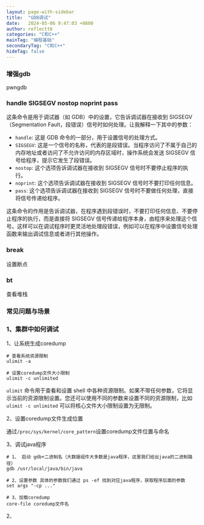 ```yaml
---
layout: page-with-sidebar
title:  "GDB调试"
date:   2024-05-06 9:47:03 +0800
author: reflectt6
categories: "C和C++"
mainTag: "编程基础"
secondaryTag: "C和C++"
hideTag: false
---
```


###  增强gdb

pwngdb



### handle SIGSEGV nostop noprint pass

这条命令是用于调试器（如 GDB）中的设置，它告诉调试器在接收到 SIGSEGV（Segmentation Fault，段错误）信号时如何处理。让我解释一下其中的参数：

- `handle`: 这是 GDB 命令的一部分，用于设置信号的处理方式。
- `SIGSEGV`: 这是一个信号的名称，代表的是段错误。当程序访问了不属于自己的内存地址或者访问了不允许访问的内存区域时，操作系统会发送 SIGSEGV 信号给程序，提示它发生了段错误。
- `nostop`: 这个选项告诉调试器在接收到 SIGSEGV 信号时不要停止程序的执行。
- `noprint`: 这个选项告诉调试器在接收到 SIGSEGV 信号时不要打印任何信息。
- `pass`: 这个选项告诉调试器在接收到 SIGSEGV 信号时不要做任何处理，直接将信号传递给程序。

这条命令的作用是告诉调试器，在程序遇到段错误时，不要打印任何信息、不要停止程序的执行，而是直接将 SIGSEGV 信号传递给程序本身，由程序来处理这个信号。这样可以在调试程序时更灵活地处理段错误，例如可以在程序中设置信号处理函数来输出调试信息或者进行其他操作。

### break

设置断点



### bt

查看堆栈



### 常见问题与场景 

### 1、集群中如何调试

1、让系统生成coredump

```shell
# 查看系统资源限制
ulimit -a

# 设置coredump文件大小限制
ulimit -c unlimited
```

`ulimit` 命令用于查看和设置 shell 中各种资源限制。如果不带任何参数，它将显示当前的资源限制设置。您还可以使用不同的参数来设置不同的资源限制，比如 `ulimit -c unlimited` 可以将核心文件大小限制设置为无限制。

2、设置coredump文件生成位置

通过`/proc/sys/kernel/core_pattern`设置coredump文件位置与命名

3、调试java程序

```shell
# 1、 启动 gdb+二进制名（大数据组件大多数是java程序，这里我们给出java的二进制路径）
gdb /usr/local/java/bin/java

# 2、设置参数 具体的参数我们通过 ps -ef 找到对应java程序，获取程序后面的参数
set args "-cp ..."

# 3、加载coredump
core-file coredump文件名
```



2、
